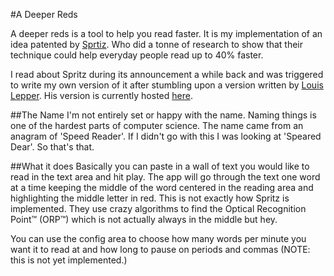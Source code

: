 #A Deeper Reds

A deeper reds is a tool to help you read faster. It is my implementation of
an idea patented by [Sprtiz](http://www.spritzinc.com/). Who did a tonne of
research to show that their technique could help everyday people read up to
40% faster.

I read about Spritz during its announcement a while back and was triggered to
write my own version of it after stumbling upon a version written by [Louis
Lepper](https://github.com/louislepper). His version is currently hosted 
[here](http://onewordreader.com/).

##The Name
I'm not entirely set or happy with the name. Naming things is one of the 
hardest parts of computer science. The name came from an anagram of 'Speed
Reader'. If I didn't go with this I was looking at 'Speared Dear'. So that's
that.

##What it does
Basically you can paste in a wall of text you would like to read in the text
area and hit play. The app will go through the text one word at a time keeping
the middle of the word centered in the reading area and highlighting the middle
letter in red. This is not exactly how Spritz is implemented. They use crazy
algorithms to find the Optical Recognition Point™ (ORP™) which is not actually
always in the middle but hey.

You can use the config area to choose how many words per minute you want it to
read at and how long to pause on periods and commas (NOTE: this is not yet
implemented.)
